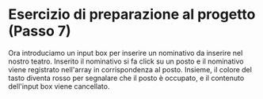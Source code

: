 # Esercizio di preparazione al progetto (Passo 7)

Ora introduciamo un input box per inserire un nominativo da inserire nel nostro teatro. Inserito il nominativo si fa click su un posto e il nominativo viene registrato nell'array in corrispondenza al posto. Insieme, il colore del tasto diventa rosso per segnalare che il posto è occupato, e il contenuto dell'input box viene cancellato.
